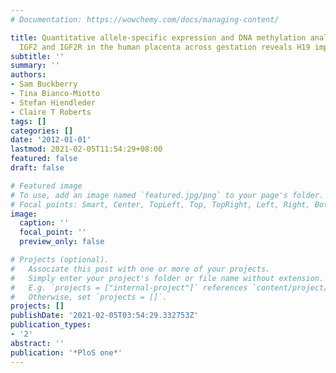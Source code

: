 ```yaml
---
# Documentation: https://wowchemy.com/docs/managing-content/

title: Quantitative allele-specific expression and DNA methylation analysis of H19,
  IGF2 and IGF2R in the human placenta across gestation reveals H19 imprinting plasticity
subtitle: ''
summary: ''
authors:
- Sam Buckberry
- Tina Bianco-Miotto
- Stefan Hiendleder
- Claire T Roberts
tags: []
categories: []
date: '2012-01-01'
lastmod: 2021-02-05T11:54:29+08:00
featured: false
draft: false

# Featured image
# To use, add an image named `featured.jpg/png` to your page's folder.
# Focal points: Smart, Center, TopLeft, Top, TopRight, Left, Right, BottomLeft, Bottom, BottomRight.
image:
  caption: ''
  focal_point: ''
  preview_only: false

# Projects (optional).
#   Associate this post with one or more of your projects.
#   Simply enter your project's folder or file name without extension.
#   E.g. `projects = ["internal-project"]` references `content/project/deep-learning/index.md`.
#   Otherwise, set `projects = []`.
projects: []
publishDate: '2021-02-05T03:54:29.332753Z'
publication_types:
- '2'
abstract: ''
publication: '*PloS one*'
---
```

